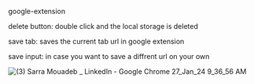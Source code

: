 google-extension

delete button: double click and the local storage is deleted                                                                                         

save tab: saves the current tab url in google extension

save input: in case you want to save a diffrent url on your own

![(3) Sarra Mouadeb _ LinkedIn - Google Chrome 27_Jan_24 9_36_56 AM](https://github.com/sarramouadeb/google-extension/assets/143343635/648c6774-9d6c-44c9-968e-d541617fe172)
